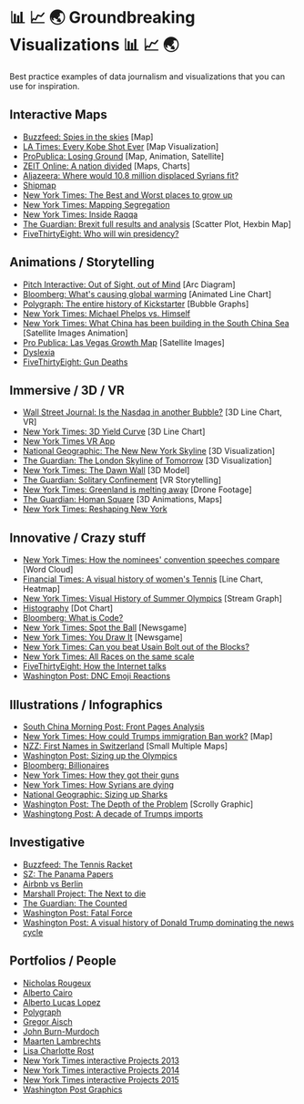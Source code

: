 # 📊 📈 🌏 Groundbreaking Visualizations 📊 📈 🌏
Best practice examples of data journalism and visualizations that you can use for inspiration.

## Interactive Maps

* [Buzzfeed: Spies in the skies](https://www.buzzfeed.com/peteraldhous/spies-in-the-skies) [Map]
* [LA Times: Every Kobe Shot Ever](http://graphics.latimes.com/kobe-every-shot-ever/) [Map Visualization]
* [ProPublica: Losing Ground](https://projects.propublica.org/louisiana/) [Map, Animation, Satellite]
* [ZEIT Online: A nation divided](http://www.zeit.de/feature/mauerfall-das-geteilte-land) [Maps, Charts]
* [Aljazeera: Where would 10.8 million displaced Syrians fit?](http://projects.aljazeera.com/2013/syrias-refugees/)
* [Shipmap](http://shipmap.org/)
* [New York Times: The Best and Worst places to grow up](http://www.nytimes.com/interactive/2015/05/03/upshot/the-best-and-worst-places-to-grow-up-how-your-area-compares.html)
* [New York Times: Mapping Segregation](http://www.nytimes.com/interactive/2015/07/08/us/census-race-map.html)
* [New York Times: Inside Raqqa](http://www.nytimes.com/interactive/2015/11/21/world/middleeast/inside-raqqa-capital-of-isis.html)
* [The Guardian: Brexit full results and analysis](https://www.theguardian.com/politics/ng-interactive/2016/jun/23/eu-referendum-live-results-and-analysis) [Scatter Plot, Hexbin Map]
* [FiveThirtyEight: Who will win presidency?](http://projects.fivethirtyeight.com/2016-election-forecast/#stateorder)

## Animations / Storytelling

* [Pitch Interactive: Out of Sight, out of Mind](http://drones.pitchinteractive.com/) [Arc Diagram]
* [Bloomberg: What's causing global warming](http://www.bloomberg.com/graphics/2015-whats-warming-the-world/) [Animated Line Chart]
* [Polygraph: The entire history of Kickstarter](http://polygraph.cool/kickstarter/) [Bubble Graphs]
* [New York Times: Michael Phelps vs. Himself](http://www.nytimes.com/interactive/2016/08/09/sports/olympics/2016-08-09-olympics-phelps-vs-phelps.html)
* [New York Times: What China has been building in the South China Sea](http://www.nytimes.com/interactive/2015/07/30/world/asia/what-china-has-been-building-in-the-south-china-sea-2016.html) [Satellite Images Animation]
* [Pro Publica: Las Vegas Growth Map](https://projects.propublica.org/las-vegas-growth-map/) [Satellite Images]
* [Dyslexia](http://geon.github.io/programming/2016/03/03/dsxyliea)
* [FiveThirtyEight: Gun Deaths](http://fivethirtyeight.com/features/gun-deaths/)

## Immersive / 3D / VR

* [Wall Street Journal: Is the Nasdaq in another Bubble?](http://graphics.wsj.com/3d-nasdaq/) [3D Line Chart, VR]
* [New York Times: 3D Yield Curve](http://www.nytimes.com/interactive/2015/03/19/upshot/3d-yield-curve-economic-growth.html) [3D Line Chart]
* [New York Times VR App](http://www.nytimes.com/marketing/nytvr/)
* [National Geographic: The New New York Skyline](http://www.nationalgeographic.com/new-york-city-skyline-tallest-midtown-manhattan/) [3D Visualization]
* [The Guardian: The London Skyline of Tomorrow](https://www.theguardian.com/artanddesign/2015/dec/11/city-of-london-skyline-of-tomorrow-interactive) [3D Visualization]
* [New York Times: The Dawn Wall](http://www.nytimes.com/interactive/2015/01/09/sports/the-dawn-wall-el-capitan.html) [3D Model]
* [The Guardian: Solitary Confinement](https://www.theguardian.com/world/ng-interactive/2016/apr/27/6x9-a-virtual-experience-of-solitary-confinement) [VR Storytelling]
* [New York Times: Greenland is melting away](http://www.nytimes.com/interactive/2015/10/27/world/greenland-is-melting-away.html) [Drone Footage]
* [The Guardian: Homan Square](https://www.theguardian.com/us-news/ng-interactive/2015/oct/19/homan-square-chicago-police-detainees) [3D Animations, Maps]
* [New York Times: Reshaping New York](http://www.nytimes.com/newsgraphics/2013/08/18/reshaping-new-york/)

## Innovative / Crazy stuff

* [New York Times: How the nominees' convention speeches compare](http://www.nytimes.com/interactive/2016/07/29/us/elections/trump-clinton-pence-kaine-speeches.html) [Word Cloud]
* [Financial Times: A visual history of women's Tennis](https://ig.ft.com/sites/visual-history-of-womens-tennis/) [Line Chart, Heatmap]
* [New York Times: Visual History of Summer Olympics](http://www.nytimes.com/interactive/2016/08/08/sports/olympics/history-olympic-dominance-charts.html) [Stream Graph]
* [Histography](http://histography.io/) [Dot Chart]
* [Bloomberg: What is Code?](http://www.bloomberg.com/graphics/2015-paul-ford-what-is-code/)
* [New York Times: Spot the Ball](http://projects.nytimes.com/interactive/sports/worldcup/spot-the-ball/2014/06/17) [Newsgame]
* [New York Times: You Draw It](http://www.nytimes.com/interactive/2015/05/28/upshot/you-draw-it-how-family-income-affects-childrens-college-chances.html) [Newsgame]
* [New York Times: Can you beat Usain Bolt out of the Blocks?](http://www.nytimes.com/interactive/2016/08/13/sports/olympics/can-you-beat-usain-bolt-out-of-the-blocks.html)
* [New York Times: All Races on the same scale](http://www.nytimes.com/interactive/2016/08/20/sports/olympics/gold-medal-racing-speeds-on-the-same-scale.html)
* [FiveThirtyEight: How the Internet talks](http://projects.fivethirtyeight.com/reddit-ngram/)
* [Washington Post: DNC Emoji Reactions](https://www.washingtonpost.com/graphics/politics/2016-election/dnc-emoji-reactions/)

## Illustrations / Infographics

* [South China Morning Post: Front Pages Analysis](http://www.lucasinfografia.com/Front-pages-analysis)
* [New York Times: How could Trumps immigration Ban work?](http://www.nytimes.com/interactive/2016/07/22/us/politics/trump-immigration-ban-how-could-it-work.html) [Map]
* [NZZ: First Names in Switzerland](http://www.nzz.ch/panorama/namentrends-wie-vornamen-die-schweiz-erobern-und-wieder-verschwinden-ld.111687) [Small Multiple Maps]
* [Washington Post: Sizing up the Olympics](https://www.washingtonpost.com/graphics/sports/olympics/scale-of-the-olympics/?%3Ftid%3D=sm_pg&%3Ftid%3D=sm_pg)
* [Bloomberg: Billionaires](http://www.bloomberg.com/billionaires/2016-09-27/cya)
* [New York Times: How they got their guns](http://www.nytimes.com/interactive/2015/10/03/us/how-mass-shooters-got-their-guns.html)
* [New York Times: How Syrians are dying](http://www.nytimes.com/interactive/2015/09/14/world/middleeast/syria-war-deaths.html)
* [National Geographic: Sizing up Sharks](http://www.nationalgeographic.com/magazine/2016/06/shark-species-family-tree-ocean-ecosystem-predator/)
* [Washington Post: The Depth of the Problem](http://apps.washingtonpost.com/g/page/world/the-depth-of-the-problem/931/) [Scrolly Graphic]
* [Washingtong Post: A decade of Trumps imports](https://www.washingtonpost.com/graphics/politics/trump-products/)

## Investigative

* [Buzzfeed: The Tennis Racket](https://www.buzzfeed.com/heidiblake/the-tennis-racket)
* [SZ: The Panama Papers](http://panamapapers.sueddeutsche.de/)
* [Airbnb vs Berlin](http://www.airbnbvsberlin.de/)
* [Marshall Project: The Next to die](https://www.themarshallproject.org/next-to-die)
* [The Guardian: The Counted](https://www.theguardian.com/us-news/ng-interactive/2015/jun/01/the-counted-police-killings-us-database)
* [Washington Post: Fatal Force](https://www.washingtonpost.com/graphics/national/police-shootings-2016/)
* [Washington Post: A visual history of Donald Trump dominating the news cycle](https://www.washingtonpost.com/graphics/politics/donald-trump-vs-hillary-clinton-in-media/)

## Portfolios / People

* [Nicholas Rougeux](http://www.c82.net/)
* [Alberto Cairo](https://twitter.com/albertocairo)
* [Alberto Lucas Lopez](http://www.lucasinfografia.com/)
* [Polygraph](http://polygraph.cool/)
* [Gregor Aisch](http://driven-by-data.net/)
* [John Burn-Murdoch](https://twitter.com/jburnmurdoch)
* [Maarten Lambrechts](https://twitter.com/maartenzam)
* [Lisa Charlotte Rost](https://twitter.com/lisacrost)
* [New York Times interactive Projects 2013](http://www.nytimes.com/newsgraphics/2013/12/30/year-in-interactive-storytelling/)
* [New York Times interactive Projects 2014](http://www.nytimes.com/interactive/2014/12/29/us/year-in-interactive-storytelling.html)
* [New York Times interactive Projects 2015](http://www.nytimes.com/interactive/2015/us/year-in-interactive-storytelling.html)
* [Washington Post Graphics](https://twitter.com/PostGraphics)
